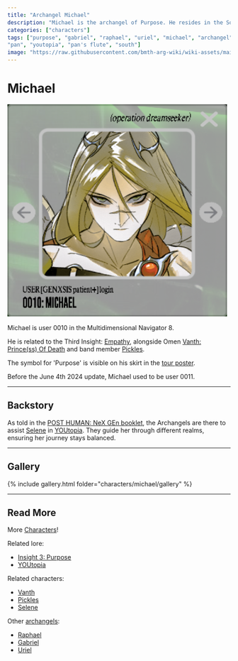 ```yaml
---
title: "Archangel Michael"
description: "Michael is the archangel of Purpose. He resides in the South, according to Selene's map."
categories: ["characters"]
tags: ["purpose", "gabriel", "raphael", "uriel", "michael", "archangel", "selene's map", 
"pan", "youtopia", "pan's flute", "south"]
image: "https://raw.githubusercontent.com/bmth-arg-wiki/wiki-assets/main/characters/michael/10michael.png"
---
```

# Michael

![Avatar for Michael](https://raw.githubusercontent.com/bmth-arg-wiki/wiki-assets/main/characters/michael/10michael.png)

Michael is user 0010 in the Multidimensional Navigator 8.

He is related to the Third Insight: [Empathy](../lore/insight2-empathy), 
alongside Omen [Vanth: Prince(ss) Of Death](vanth) and band member [Pickles](pickles).

The symbol for 'Purpose' is visible on his skirt in the [tour poster](#gallery).

Before the June 4th 2024 update, Michael used to be user 0011.

***

## Backstory

As told in the [POST HUMAN: NeX GEn booklet](../lore/booklet), 
the Archangels are there to assist [Selene](selene) in [YOUtopia](../lore/youtopia).
They guide her through different realms, ensuring her journey stays balanced.

***

## Gallery

{% include gallery.html folder="characters/michael/gallery" %}

***

## Read More

More [Characters](characters)!

Related lore:

- [Insight 3: Purpose](../lore/insight3-purpose)
- [YOUtopia](../lore/youtopia)

Related characters:

- [Vanth](vanth)
- [Pickles](pickles)
- [Selene](selene)

Other [archangels](characters#the-archangels):

- [Raphael](raphael)
- [Gabriel](gabriel)
- [Uriel](uriel)